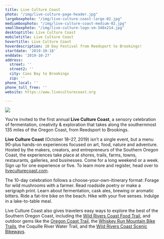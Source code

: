 ```yaml
---
title: Live Culture Coast
photo: "/img/live-culture-page-header.jpg"
largeboxphoto: "/img/live-culture-coast-large-02.jpg"
mediumboxphoto: "/img/live-culture-coast-medium-02.jpg"
smallboxphoto: "/img/live-culture-logo-sm-340x214.jpg"
desktoptitle: Live Culture Coast
mobiletitle: Live Culture Coast
hovertitle: Live Culture Coast
hoverdescription: 10 Day Festival from Reedsport to Brookings!
startdate: '2019-10-18'
enddate: '2019-10-27'
address:
  street: ''
  street2: ''
  city: Coos Bay to Brookings
  zip: ''
phone_local: ''
phone_toll_free: ''
website: https://www.liveculturecoast.org

---
```

![](/img/live-culture-logo-header.jpg)

You’re invited to the first annual **Live Culture Coast**, a sensory celebration of fermentation, creativity & exploration that takes along the southernmost 135 miles of the Oregon Coast, from Reedsport to Brookings.

**Live Culture Coast** (October 18–27, 2019) isn’t a single event, but a menu 90-plus hands-on experiences focused on art, food, nature and adventure. Hosted by the makers, creators, and entrepreneurs of the Southern Oregon Coast, the experiences take place at shores, trails, farms, towns, restaurants, galleries, and businesses. Come for a long weekend or a week. Sign up for one experience or five. To learn more and register, head over to [liveculturecoast.com](http://liveculturecoast.com/).

The 10-day celebration follows a choose-your-own-itinerary format: Forage for wild mushrooms with a farmer. Read roadside poetry or make a serigraph print. Learn about fermentation, cask ales, brewing or aromatic bitters. Ride a fat-tire bike on the beach. Hike with your five senses. Indulge in a lake-to-table meal.

Live Culture Coast also gives travelers easy ways to explore the best of the Southern Oregon Coast, including the [Wild Rivers Coast Food Trail](https://www.wrcfoodtrail.com/), and outdoor gems like the [Oregon Coast Trail](https://www.oregon.gov/oprd/parks/pages/oct_main.aspx), the [Whiskey Run Mountain Bike Trails](https://www.mtbproject.com/directory/8019222/whiskey-run-trails), the Coquille River Water Trail, and the [Wild Rivers Coast Scenic Bikeways](https://traveloregon.com/things-to-do/outdoor-recreation/bicycling/wild-rivers-coast-scenic-bikeway/).